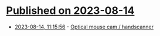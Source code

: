# [Published on 2023-08-14](index.md)

* [2023-08-14, 11:15:56](https://lobste.rs/s/9qauxr/optical_mouse_cam_handscanner) - [Optical mouse cam / handscanner](http://spritesmods.com/?art=mouseeye)
